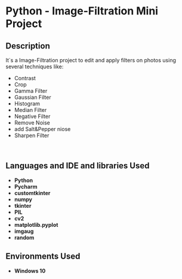 <h1>Python - Image-Filtration Mini Project</h1>


<h2>Description</h2>
It`s a Image-Filtration project to edit and apply filters on photos using several techniques like:

- Contrast 
- Crop
- Gamma Filter
- Gaussian Filter
- Histogram
- Median Filter
- Negative Filter
- Remove Noise
- add Salt&Pepper niose
- Sharpen Filter
<br />

<h2>Languages and IDE and libraries Used</h2>

- <b>Python</b>
- <b>Pycharm</b>
- <b>customtkinter</b>
- <b>numpy</b>
- <b>tkinter</b>
- <b>PIL</b>
- <b>cv2</b>
- <b>matplotlib.pyplot</b>
- <b>imgaug</b>
- <b>random</b>

<h2>Environments Used </h2>

- <b>Windows 10</b> 

